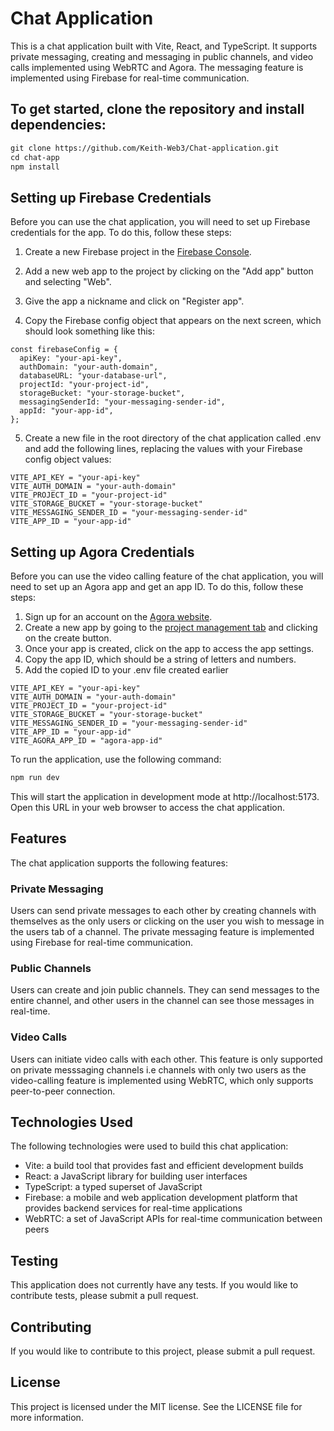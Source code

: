 # Chat Application
This is a chat application built with Vite, React, and TypeScript. It supports private messaging, creating and messaging in public channels, and video calls implemented using WebRTC and Agora. The messaging feature is implemented using Firebase for real-time communication.
## To get started, clone the repository and install dependencies:
```html
git clone https://github.com/Keith-Web3/Chat-application.git
cd chat-app
npm install
```
## Setting up Firebase Credentials
Before you can use the chat application, you will need to set up Firebase credentials for the app. To do this, follow these steps:

1. Create a new Firebase project in the [Firebase Console](https://console.firebase.google.com/).

2. Add a new web app to the project by clicking on the "Add app" button and selecting "Web".

3. Give the app a nickname and click on "Register app".

4. Copy the Firebase config object that appears on the next screen, which should look something like this:
```
const firebaseConfig = {
  apiKey: "your-api-key",
  authDomain: "your-auth-domain",
  databaseURL: "your-database-url",
  projectId: "your-project-id",
  storageBucket: "your-storage-bucket",
  messagingSenderId: "your-messaging-sender-id",
  appId: "your-app-id",
};
```
5. Create a new file in the root directory of the chat application called .env and add the following lines, replacing the values with your Firebase config object values:
```
VITE_API_KEY = "your-api-key"
VITE_AUTH_DOMAIN = "your-auth-domain"
VITE_PROJECT_ID = "your-project-id"
VITE_STORAGE_BUCKET = "your-storage-bucket"
VITE_MESSAGING_SENDER_ID = "your-messaging-sender-id"
VITE_APP_ID = "your-app-id"
```
## Setting up Agora Credentials
Before you can use the video calling feature of the chat application, you will need to set up an Agora app and get an app ID. To do this, follow these steps:
1. Sign up for an account on the [Agora website](https://www.agora.io/en/).
2. Create a new app by going to the [project management tab](https://console.agora.io/projects) and clicking on the create button.
3. Once your app is created, click on the app to access the app settings.
4. Copy the app ID, which should be a string of letters and numbers.
5. Add the copied ID to your .env file created earlier
```
VITE_API_KEY = "your-api-key"
VITE_AUTH_DOMAIN = "your-auth-domain"
VITE_PROJECT_ID = "your-project-id"
VITE_STORAGE_BUCKET = "your-storage-bucket"
VITE_MESSAGING_SENDER_ID = "your-messaging-sender-id"
VITE_APP_ID = "your-app-id"
VITE_AGORA_APP_ID = "agora-app-id"
```

To run the application, use the following command:
```html
npm run dev
```
This will start the application in development mode at http://localhost:5173. Open this URL in your web browser to access the chat application.
## Features
The chat application supports the following features:

### Private Messaging
Users can send private messages to each other by creating channels with themselves as the only users or clicking on the user you wish to message in the users tab of a channel. The private messaging feature is implemented using Firebase for real-time communication.

### Public Channels
Users can create and join public channels. They can send messages to the entire channel, and other users in the channel can see those messages in real-time.

### Video Calls
Users can initiate video calls with each other. This feature is only supported on private messsaging channels i.e channels with only two users as the video-calling feature is implemented using WebRTC, which only supports peer-to-peer connection.

## Technologies Used
The following technologies were used to build this chat application:

* Vite: a build tool that provides fast and efficient development builds
* React: a JavaScript library for building user interfaces
* TypeScript: a typed superset of JavaScript
* Firebase: a mobile and web application development platform that provides backend services for real-time applications
* WebRTC: a set of JavaScript APIs for real-time communication between peers
## Testing
This application does not currently have any tests. If you would like to contribute tests, please submit a pull request.

## Contributing
If you would like to contribute to this project, please submit a pull request.

## License
This project is licensed under the MIT license. See the LICENSE file for more information.
